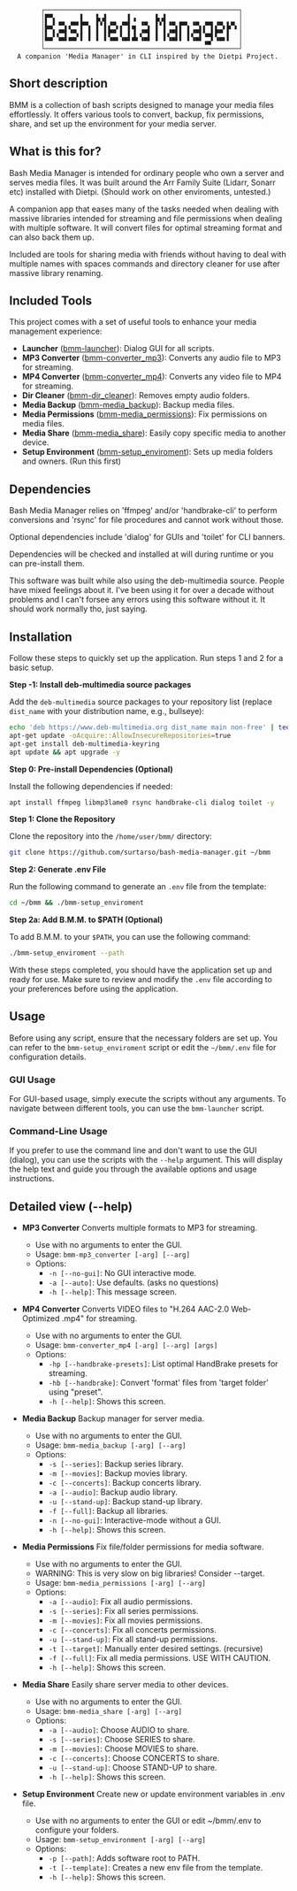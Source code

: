             ┌─────────────────────────────────────────────────┐
            │▛▀▖      ▌   ▙▗▌     ▌▗     ▙▗▌                  │
            │▙▄▘▝▀▖▞▀▘▛▀▖ ▌▘▌▞▀▖▞▀▌▄ ▝▀▖ ▌▘▌▝▀▖▛▀▖▝▀▖▞▀▌▞▀▖▙▀▖│
            │▌ ▌▞▀▌▝▀▖▌ ▌ ▌ ▌▛▀ ▌ ▌▐ ▞▀▌ ▌ ▌▞▀▌▌ ▌▞▀▌▚▄▌▛▀ ▌  │
            │▀▀ ▝▀▘▀▀ ▘ ▘ ▘ ▘▝▀▘▝▀▘▀▘▝▀▘ ▘ ▘▝▀▘▘ ▘▝▀▘▗▄▘▝▀▘▘  │
            └─────────────────────────────────────────────────┘
      A companion 'Media Manager' in CLI inspired by the Dietpi Project.

## Short description
BMM is a collection of bash scripts designed to manage your 
media files effortlessly. It offers various tools to convert, 
backup, fix permissions, share, and set up the environment 
for your media server.

## What is this for?
Bash Media Manager is intended for ordinary people who
own a server and serves media files. It was built around
the Arr Family Suite (Lidarr, Sonarr etc) installed with
Dietpi. (Should work on other enviroments, untested.)

A companion app that eases many of the tasks needed when
dealing with massive libraries intended for streaming and file 
permissions when dealing with multiple software.
It will convert files for optimal streaming format and
can also back them up.

Included are tools for sharing media with friends without
having to deal with multiple names with spaces commands
and directory cleaner for use after massive library renaming.

## Included Tools
This project comes with a set of useful tools to enhance your media management experience:

- **Launcher** ([bmm-launcher](bmm-launcher)): Dialog GUI for all scripts.
- **MP3 Converter** ([bmm-converter_mp3](bmm-converter_mp3)): Converts any audio file to MP3 for streaming.
- **MP4 Converter** ([bmm-converter_mp4](bmm-converter_mp4)): Converts any video file to MP4 for streaming.
- **Dir Cleaner** ([bmm-dir_cleaner](bmm-dir_cleaner)): Removes empty audio folders.
- **Media Backup** ([bmm-media_backup](bmm-media_backup)): Backup media files.
- **Media Permissions** ([bmm-media_permissions](bmm-media_permissions)): Fix permissions on media files.
- **Media Share** ([bmm-media_share](bmm-media_share)): Easily copy specific media to another device.
- **Setup Environment** ([bmm-setup_enviroment](bmm-setup_enviroment)): Sets up media folders and owners. (Run this first)

## Dependencies
Bash Media Manager relies on 'ffmpeg' and/or 'handbrake-cli' to perform 
conversions and 'rsync' for file procedures and cannot work without 
those.

Optional dependencies include 'dialog' for GUIs and 'toilet'
for CLI banners.

Dependencies will be checked and installed at will during
runtime or you can pre-install them.

This software was built while also using the deb-multimedia source.
People have mixed feelings about it. I've been using it for over a
decade without problems and I can't forsee any errors using this
software without it. It should work normally tho, just saying.

## Installation

Follow these steps to quickly set up the application. Run steps 1 and 2 for a basic setup.

**Step -1: Install deb-multimedia source packages**

Add the `deb-multimedia` source packages to your repository list (replace `dist_name` with your distribution name, e.g., bullseye):

```bash
echo 'deb https://www.deb-multimedia.org dist_name main non-free' | tee -a /etc/apt/sources.list
apt-get update -oAcquire::AllowInsecureRepositories=true
apt-get install deb-multimedia-keyring
apt update && apt upgrade -y
```

**Step 0: Pre-install Dependencies (Optional)**

Install the following dependencies if needed:

```bash
apt install ffmpeg libmp3lame0 rsync handbrake-cli dialog toilet -y
```

**Step 1: Clone the Repository**

Clone the repository into the `/home/user/bmm/` directory:

```bash
git clone https://github.com/surtarso/bash-media-manager.git ~/bmm
```

**Step 2: Generate .env File**

Run the following command to generate an `.env` file from the template:

```bash
cd ~/bmm && ./bmm-setup_enviroment
```

**Step 2a: Add B.M.M. to $PATH (Optional)**

To add B.M.M. to your `$PATH`, you can use the following command:

```bash
./bmm-setup_enviroment --path
```

With these steps completed, you should have the application set up and ready for use. Make sure to review and modify the `.env` file according to your preferences before using the application.

## Usage

Before using any script, ensure that the necessary folders are set up. You can refer to the `bmm-setup_enviroment` script or edit the `~/bmm/.env` file for configuration details.

### GUI Usage

For GUI-based usage, simply execute the scripts without any arguments. To navigate between different tools, you can use the `bmm-launcher` script.

### Command-Line Usage

If you prefer to use the command line and don't want to use the GUI (dialog), you can use the scripts with the `--help` argument. This will display the help text and guide you through the available options and usage instructions.

## Detailed view (--help)

- **MP3 Converter**
  Converts multiple formats to MP3 for streaming.
  - Use with no arguments to enter the GUI.
  - Usage: `bmm-mp3_converter [-arg] [--arg]`
  - Options:
    - `-n [--no-gui]`: No GUI interactive mode.
    - `-a [--auto]`: Use defaults. (asks no questions)
    - `-h [--help]`: This message screen.

- **MP4 Converter**
  Converts VIDEO files to "H.264 AAC-2.0 Web-Optimized .mp4" for streaming.
  - Use with no arguments to enter the GUI.
  - Usage: `bmm-converter_mp4 [-arg] [--arg] [args]`
  - Options:
    - `-hp [--handbrake-presets]`: List optimal HandBrake presets for streaming.
    - `-hb [--handbrake]`: Convert 'format' files from 'target folder' using "preset".
    - `-h [--help]`: Shows this screen.

- **Media Backup**
  Backup manager for server media.
  - Use with no arguments to enter the GUI.
  - Usage: `bmm-media_backup [-arg] [--arg]`
  - Options:
    - `-s [--series]`: Backup series library.
    - `-m [--movies]`: Backup movies library.
    - `-c [--concerts]`: Backup concerts library.
    - `-a [--audio]`: Backup audio library.
    - `-u [--stand-up]`: Backup stand-up library.
    - `-f [--full]`: Backup all libraries.
    - `-n [--no-gui]`: Interactive-mode without a GUI.
    - `-h [--help]`: Shows this screen.

- **Media Permissions**
  Fix file/folder permissions for media software.
  - Use with no arguments to enter the GUI.
  - WARNING: This is very slow on big libraries! Consider --target.
  - Usage: `bmm-media_permissions [-arg] [--arg]`
  - Options:
    - `-a [--audio]`: Fix all audio permissions.
    - `-s [--series]`: Fix all series permissions.
    - `-m [--movies]`: Fix all movies permissions.
    - `-c [--concerts]`: Fix all concerts permissions.
    - `-u [--stand-up]`: Fix all stand-up permissions.
    - `-t [--target]`: Manually enter desired settings. (recursive)
    - `-f [--full]`: Fix all media permissions. USE WITH CAUTION.
    - `-h [--help]`: Shows this screen.

- **Media Share**
  Easily share server media to other devices.
  - Use with no arguments to enter the GUI.
  - Usage: `bmm-media_share [-arg] [--arg]`
  - Options:
    - `-a [--audio]`: Choose AUDIO to share.
    - `-s [--series]`: Choose SERIES to share.
    - `-m [--movies]`: Choose MOVIES to share.
    - `-c [--concerts]`: Choose CONCERTS to share.
    - `-u [--stand-up]`: Choose STAND-UP to share.
    - `-h [--help]`: Shows this screen.

- **Setup Environment**
  Create new or update environment variables in .env file.
  - Use with no arguments to enter the GUI or edit ~/bmm/.env to configure your folders.
  - Usage: `bmm-setup_environment [-arg] [--arg]`
  - Options:
    - `-p [--path]`: Adds software root to PATH.
    - `-t [--template]`: Creates a new env file from the template.
    - `-h [--help]`: Shows this screen.
